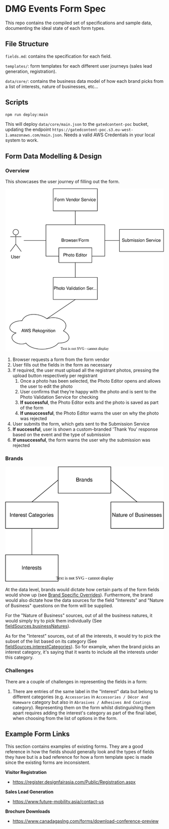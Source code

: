 # DMG Events Form Spec

This repo contains the compiled set of specifications and sample data, documenting the ideal state of each form types.

## File Structure

`fields.md`: contains the specification for each field.

`templates/`: form templates for each different user journeys (sales lead generation, registration).

`data/core/`: contains the business data model of how each brand picks from a list of interests, nature of businesses, etc...

## Scripts

```sh
npm run deploy:main
```

This will deploy `data/core/main.json` to the `gatedcontent-poc` bucket, updating the endpoint `https://gatedcontent-poc.s3.eu-west-1.amazonaws.com/main.json`. Needs a valid AWS Credentials in your local system to work.

## Form Data Modelling & Design

### Overview

This showcases the user journey of filling out the form.

![Overview Diagram](images/overview-diagram.svg "Overview Diagram")

1. Browser requests a form from the form vendor
2. User fills out the fields in the form as necessary
3. If required, the user must upload all the registrant photos, pressing the upload button respectively per registrant
   1. Once a photo has been selected, the Photo Editor opens and allows the user to edit the photo
   2. User confirms that they’re happy with the photo and is sent to the Photo Validation Service for checking
   3. **If successful**, the Photo Editor exits and the photo is saved as part of the form
   4. **If unsuccessful**, the Photo Editor warns the user on why the photo was rejected
4. User submits the form, which gets sent to the Submission Service
5. **If successful**, user is shown a custom-branded 'Thank You' response based on the event and the type of submission
6. **If unsuccessful**, the form warns the user why the submission was rejected

### Brands

![Data Modelling for brands](images/brands.svg "Data Modelling for brands")

At the data level, brands would dictate how certain parts of the form fields would show up (see [Brand Specific Overrides](templates/brand-specific.md)). Furthermore, the brand would also dictate how the data sources for the field "Interests" and "Nature of Business" questions on the form will be supplied.

For the "Nature of Business" sources, out of all the business natures, it would simply try to pick them individually (See [fieldSources.businessNatures](./data/core/brands.json)).

As for the "Interest" sources, out of all the interests, it would try to pick the subset of the list based on its category (See [fieldSources.interestCategories](./data/core/brands.json)). So for example, when the brand picks an interest category, it's saying that it wants to include all the interests under this category.

### Challenges

There are a couple of challenges in representing the fields in a form:

1. There are entries of the same label in the "Interest" data but belong to different categories (e.g. `Accessories` in `Accessories / Décor And Homeware` category but also in `Abrasives / Adhesives And Coatings` category). Representing them on the form whilst distinguishing them apart requires adding the interest's category as part of the final label, when choosing from the list of options in the form.

## Example Form Links

This section contains examples of existing forms. They are a good reference in how the fields should generally look and the types of fields they have but is a bad reference for how a form template spec is made since the existing forms are inconsistent.

**Visitor Registration**

- https://register.designfairasia.com/Public/Registration.aspx

**Sales Lead Generation**

- https://www.future-mobility.asia/contact-us

**Brochure Downloads**

- https://www.canadagaslng.com/forms/download-conference-preview
